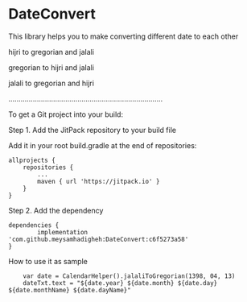 # DateConvert

This library helps you to make converting different date to each other

hijri to gregorian and jalali

gregorian to hijri and jalali

jalali to gregorian and hijri

............................................................................

To get a Git project into your build:

Step 1. Add the JitPack repository to your build file

Add it in your root build.gradle at the end of repositories:

	allprojects {
		repositories {
			...
			maven { url 'https://jitpack.io' }
		}
	}
Step 2. Add the dependency

	dependencies {
	        implementation 'com.github.meysamhadigheh:DateConvert:c6f5273a58'
	}
  
How to use it as sample

        var date = CalendarHelper().jalaliToGregorian(1398, 04, 13)
        dateTxt.text = "${date.year} ${date.month} ${date.day} ${date.monthName} ${date.dayName}"


